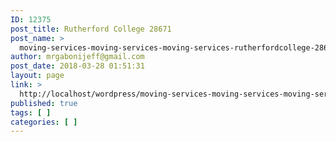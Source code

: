 ```yaml
---
ID: 12375
post_title: Rutherford College 28671
post_name: >
  moving-services-moving-services-moving-services-rutherfordcollege-28671
author: mrgabonijeff@gmail.com
post_date: 2018-03-28 01:51:31
layout: page
link: >
  http://localhost/wordpress/moving-services-moving-services-moving-services-rutherfordcollege-28671/
published: true
tags: [ ]
categories: [ ]
---
```

